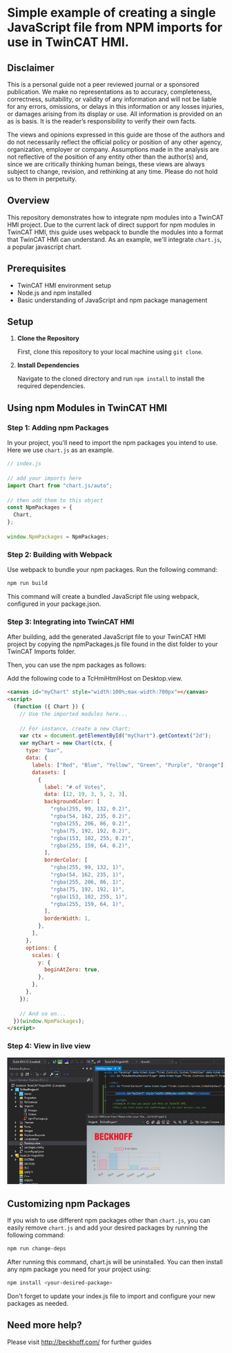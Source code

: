 # Simple example of creating a single JavaScript file from NPM imports for use in TwinCAT HMI.

## Disclaimer

This is a personal guide not a peer reviewed journal or a sponsored publication. We make
no representations as to accuracy, completeness, correctness, suitability, or validity of any
information and will not be liable for any errors, omissions, or delays in this information or any
losses injuries, or damages arising from its display or use. All information is provided on an as
is basis. It is the reader’s responsibility to verify their own facts.

The views and opinions expressed in this guide are those of the authors and do not
necessarily reflect the official policy or position of any other agency, organization, employer or
company. Assumptions made in the analysis are not reflective of the position of any entity
other than the author(s) and, since we are critically thinking human beings, these views are
always subject to change, revision, and rethinking at any time. Please do not hold us to them
in perpetuity.

## Overview

This repository demonstrates how to integrate npm modules into a TwinCAT HMI project. Due to the current lack of direct support for npm modules in TwinCAT HMI, this guide uses webpack to bundle the modules into a format that TwinCAT HMI can understand. As an example, we'll integrate `chart.js`, a popular javascript chart.

## Prerequisites

- TwinCAT HMI environment setup
- Node.js and npm installed
- Basic understanding of JavaScript and npm package management

## Setup

1. **Clone the Repository**

   First, clone this repository to your local machine using `git clone`.

2. **Install Dependencies**

   Navigate to the cloned directory and run `npm install` to install the required dependencies.

## Using npm Modules in TwinCAT HMI

### Step 1: Adding npm Packages

In your project, you'll need to import the npm packages you intend to use. Here we use `chart.js` as an example.

```javascript
// index.js

// add your imports here
import Chart from "chart.js/auto";

// then add them to this object
const NpmPackages = {
  Chart,
};

window.NpmPackages = NpmPackages;
```

### Step 2: Building with Webpack

Use webpack to bundle your npm packages. Run the following command:

```bash
npm run build
```

This command will create a bundled JavaScript file using webpack, configured in your package.json.

### Step 3: Integrating into TwinCAT HMI

After building, add the generated JavaScript file to your TwinCAT HMI project by copying the npmPackages.js file found in the dist folder to your TwinCAT Imports folder.

Then, you can use the npm packages as follows:

Add the following code to a TcHmiHtmlHost on Desktop.view.

```html
<canvas id="myChart" style="width:100%;max-width:700px"></canvas>
<script>
  (function ({ Chart }) {
    // Use the imported modules here...

    // For instance, create a new Chart:
    var ctx = document.getElementById("myChart").getContext("2d");
    var myChart = new Chart(ctx, {
      type: "bar",
      data: {
        labels: ["Red", "Blue", "Yellow", "Green", "Purple", "Orange"],
        datasets: [
          {
            label: "# of Votes",
            data: [12, 19, 3, 5, 2, 3],
            backgroundColor: [
              "rgba(255, 99, 132, 0.2)",
              "rgba(54, 162, 235, 0.2)",
              "rgba(255, 206, 86, 0.2)",
              "rgba(75, 192, 192, 0.2)",
              "rgba(153, 102, 255, 0.2)",
              "rgba(255, 159, 64, 0.2)",
            ],
            borderColor: [
              "rgba(255, 99, 132, 1)",
              "rgba(54, 162, 235, 1)",
              "rgba(255, 206, 86, 1)",
              "rgba(75, 192, 192, 1)",
              "rgba(153, 102, 255, 1)",
              "rgba(255, 159, 64, 1)",
            ],
            borderWidth: 1,
          },
        ],
      },
      options: {
        scales: {
          y: {
            beginAtZero: true,
          },
        },
      },
    });

    // And so on...
  })(window.NpmPackages);
</script>
```

### Step 4: View in live view

![image](./docs/images/Screenshot.png)

## Customizing npm Packages

If you wish to use different npm packages other than `chart.js`, you can easily remove `chart.js` and add your desired packages by running the following command:

```bash
npm run change-deps
```

After running this command, chart.js will be uninstalled. You can then install any npm package you need for your project using:

```bash
npm install <your-desired-package>
```

Don't forget to update your index.js file to import and configure your new packages as needed.

## Need more help?

Please visit http://beckhoff.com/ for further guides
